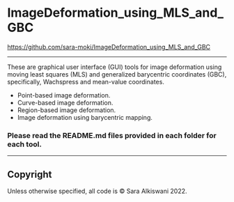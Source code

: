 # ImageDeformation_using_MLS_and_GBC
https://github.com/sara-moki/ImageDeformation_using_MLS_and_GBC

---

These are graphical user interface (GUI) tools for image deformation using moving least squares (MLS) and generalized barycentric coordinates (GBC), specifically, Wachspress and mean-value coordinates.
- Point-based image deformation.
- Curve-based image deformation.
- Region-based image deformation.
- Image deformation using barycentric mapping. 

### Please read the README.md files provided in each folder for each tool.

---
## Copyright

Unless otherwise specified, all code is &copy; Sara Alkiswani 2022. 
